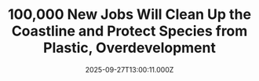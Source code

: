 ---
title: "100,000 New Jobs Will Clean Up the Coastline and Protect Species from Plastic, Overdevelopment"
date: 2025-09-27T13:00:11.000Z
category: Human Kindness
externalLink: "https://www.goodnewsnetwork.org/100000-new-jobs-will-clean-up-the-coastline-and-protect-species-from-plastic-overdevelopment/"
image: ""
excerpt: "Among all the world’s coastlines, those stretching across central and southern India are among the most vulnerable to erosion. In the states of Tamil Nadu and Karnataka, a program funded by the World Bank aims to create 100,000 jobs that will help protect these sensitive and biodiverse areas for the posterity of fishermen, urbanites, and […] The post 100,000 New…"
---